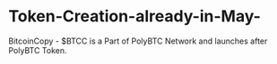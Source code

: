 # Token-Creation-already-in-May-
BitcoinCopy - $BTCC is a Part of PolyBTC Network and launches after PolyBTC Token.
